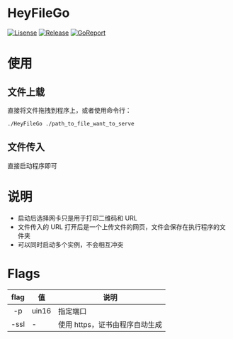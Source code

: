 # HeyFileGo

[![Lisense](https://img.shields.io/github/license/Mmx233/HeyFileGo)](https://github.com/Mmx233/HeyFileGo/blob/main/LICENSE)
[![Release](https://img.shields.io/github/v/release/Mmx233/HeyFileGo?color=blueviolet&include_prereleases)](https://github.com/Mmx233/HeyFileGo/releases)
[![GoReport](https://goreportcard.com/badge/github.com/Mmx233/HeyFileGo)](https://goreportcard.com/report/github.com/Mmx233/HeyFileGo)

# 使用

## 文件上载

直接将文件拖拽到程序上，或者使用命令行：

```shell
./HeyFileGo ./path_to_file_want_to_serve
```

## 文件传入

直接启动程序即可

# 说明

+ 启动后选择网卡只是用于打印二维码和 URL
+ 文件传入的 URL 打开后是一个上传文件的网页，文件会保存在执行程序的文件夹
+ 可以同时启动多个实例，不会相互冲突

# Flags

| flag | 值     | 说明                 |
|:----:|-------|--------------------|
|  -p  | uin16 | 指定端口               |
| -ssl | -     | 使用 https，证书由程序自动生成 |